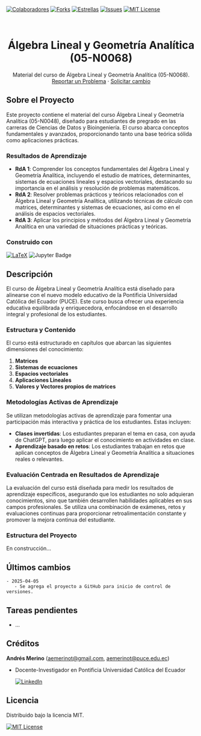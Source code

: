 <!-- Encabezado -->
[![Colaboradores][contributors-shield]][contributors-url]
[![Forks][forks-shield]][forks-url]
[![Estrellas][stars-shield]][stars-url]
[![Issues][issues-shield]][issues-url]
[![MIT License][license-shield]][license-url]

<!-- Título -->
<br />
<div align="center">

<h1 align="center">Álgebra Lineal y Geometría Analítica (05-N0068)</h1>
  <p align="center">
    Material del curso de Álgebra Lineal y Geometría Analítica (05-N0068).
    <br />
    <a href="https://github.com/ECFM-PUCE/AlgebraLineal-05-N0048/issues">Reportar un Problema</a>
    ·
    <a href="https://github.com/ECFM-PUCE/AlgebraLineal-05-N0048/issues">Solicitar cambio</a>
    <br />
  </p>
</div>

<!-- Cuerpo -->
## Sobre el Proyecto

Este proyecto contiene el material del curso Álgebra Lineal y Geometría Analítica (05-N0048), diseñado para estudiantes de pregrado en las carreras de Ciencias de Datos y Bioingeniería. El curso abarca conceptos fundamentales y avanzados, proporcionando tanto una base teórica sólida como aplicaciones prácticas.

### Resultados de Aprendizaje
- **RdA 1**: Comprender los conceptos fundamentales del Álgebra Lineal y Geometría Analítica, incluyendo el estudio de matrices, determinantes, sistemas de ecuaciones lineales y espacios vectoriales, destacando su importancia en el análisis y resolución de problemas matemáticos.
- **RdA 2**: Resolver problemas prácticos y teóricos relacionados con el Álgebra Lineal y Geometría Analítica, utilizando técnicas de cálculo con matrices, determinantes y sistemas de ecuaciones, así como en el análisis de espacios vectoriales.
- **RdA 3**: Aplicar los principios y métodos del Álgebra Lineal y Geometría Analítica en una variedad de situaciones prácticas y teóricas.


### Construido con

[![LaTeX][LaTeX]][LaTeX-url]
![Jupyter Badge](https://img.shields.io/badge/Jupyter-F37626?logo=jupyter&logoColor=fff&style=for-the-badge)

## Descripción

El curso de Álgebra Lineal y Geometría Analítica está diseñado para alinearse con el nuevo modelo educativo de la Pontificia Universidad Católica del Ecuador (PUCE). Este curso busca ofrecer una experiencia educativa equilibrada y enriquecedora, enfocándose en el desarrollo integral y profesional de los estudiantes.

### Estructura y Contenido

El curso está estructurado en capítulos que abarcan las siguientes dimensiones del conocimiento:

1. **Matrices**
2. **Sistemas de ecuaciones**
3. **Espacios vectoriales**
4. **Aplicaciones Lineales**
5. **Valores y Vectores propios de matrices**

### Metodologías Activas de Aprendizaje

Se utilizan metodologías activas de aprendizaje para fomentar una participación más interactiva y práctica de los estudiantes. Estas incluyen:

- **Clases invertidas**: Los estudiantes preparan el tema en casa, con ayuda de ChatGPT, para luego aplicar el conocimiento en actividades en clase.
- **Aprendizaje basado en retos**: Los estudiantes trabajan en retos que aplican conceptos de Álgebra Lineal y Geometría Analítica a situaciones reales o relevantes.

### Evaluación Centrada en Resultados de Aprendizaje

La evaluación del curso está diseñada para medir los resultados de aprendizaje específicos, asegurando que los estudiantes no solo adquieran conocimientos, sino que también desarrollen habilidades aplicables en sus campos profesionales. Se utiliza una combinación de exámenes, retos y evaluaciones continuas para proporcionar retroalimentación constante y promover la mejora continua del estudiante.

### Estructura del Proyecto
En construcción...

## Últimos cambios

```
- 2025-04-05
   - Se agrega el proyecto a GitHub para inicio de control de versiones.
```

## Tareas pendientes

- ...

## Créditos

**Andrés Merino** (aemerinot@gmail.com, aemerinot@puce.edu.ec) 

- Docente-Investigador en Pontificia Universidad Católica del Ecuador
  
  [![LinkedIn][linkedin-shield]][linkedin-url-aemt]


## Licencia

Distribuido bajo la licencia MIT. 

[![MIT License][license-shield]][license-url]




<!-- MARKDOWN LINKS & IMAGES -->
[contributors-shield]: https://img.shields.io/github/contributors/ECFM-PUCE/AlgebraLineal-05-N0048.svg?style=for-the-badge
[contributors-url]: https://github.com/ECFM-PUCE/AlgebraLineal-05-N0048/graphs/contributors
[forks-shield]: https://img.shields.io/github/forks/ECFM-PUCE/AlgebraLineal-05-N0048.svg?style=for-the-badge
[forks-url]: https://github.com/ECFM-PUCE/AlgebraLineal-05-N0048/forks
[stars-shield]: https://img.shields.io/github/stars/ECFM-PUCE/AlgebraLineal-05-N0048?style=for-the-badge
[stars-url]: https://github.com/ECFM-PUCE/AlgebraLineal-05-N0048/stargazers
[issues-shield]: https://img.shields.io/github/issues/ECFM-PUCE/AlgebraLineal-05-N0048.svg?style=for-the-badge
[issues-url]: https://github.com/ECFM-PUCE/AlgebraLineal-05-N0048/issues
[license-shield]: https://img.shields.io/github/license/ECFM-PUCE/AlgebraLineal-05-N0048.svg?style=for-the-badge
[license-url]: https://es.wikipedia.org/wiki/Licencia_MIT
[linkedin-shield]: https://img.shields.io/badge/linkedin-%230077B5.svg?style=for-the-badge&logo=linkedin&logoColor=white
[linkedin-url-aemt]: https://www.linkedin.com/in/andrés-merino-010a9b12b/
[LaTeX]: https://img.shields.io/badge/LaTeX-008080?logo=latex&logoColor=fff&style=for-the-badge
[LaTeX-url]: https://www.latex-project.org/